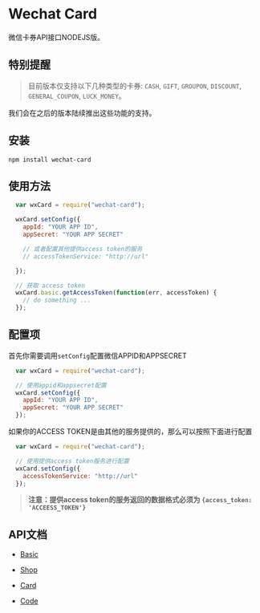 Wechat Card
======================

微信卡券API接口NODEJS版。


## 特别提醒

> 目前版本仅支持以下几种类型的卡券: `CASH`, `GIFT`, `GROUPON`, `DISCOUNT`, `GENERAL_COUPON`, `LUCK_MONEY`。

我们会在之后的版本陆续推出这些功能的支持。


## 安装

    npm install wechat-card


## 使用方法

```javascript
  var wxCard = require("wechat-card");

  wxCard.setConfig({
    appId: "YOUR APP ID",
    appSecret: "YOUR APP SECRET"

    // 或者配置其他提供access token的服务
    // accessTokenService: "http://url"

  });

  // 获取 access token
  wxCard.basic.getAccessToken(function(err, accessToken) {
    // do something ...
  });

```

## 配置项

首先你需要调用`setConfig`配置微信APPID和APPSECRET


```javascript
  var wxCard = require("wechat-card");

  // 使用appid和appsecret配置
  wxCard.setConfig({
    appId: "YOUR APP ID",
    appSecret: "YOUR APP SECRET"
  });

```

如果你的ACCESS TOKEN是由其他的服务提供的，那么可以按照下面进行配置

```javascript
  var wxCard = require("wechat-card");

  // 使用提供access token服务进行配置
  wxCard.setConfig({
    accessTokenService: "http://url"
  });

```

> **注意：提供access token的服务返回的数据格式必须为 `{access_token: 'ACCEESS_TOKEN'}`**

## API文档

- [Basic](basic.md)

- [Shop](shop.md)

- [Card](card.md)

- [Code](code.md)